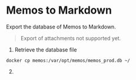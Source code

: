 # Memos to Markdown

Export the database of Memos to Markdown.

> Export of attachments not supported yet.

1. Retrieve the database file

```
docker cp memos:/var/opt/memos/memos_prod.db ~/
```

2. 
